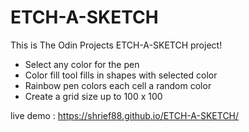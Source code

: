 # ETCH-A-SKETCH

This is The Odin Projects ETCH-A-SKETCH project!


<ul>
   <li>Select any color for the pen</li>
   <li>Color fill tool fills in shapes with selected color</li>
   <li>Rainbow pen colors each cell a random color</li>
   <li>Create a grid size up to 100 x 100</li>
</ul>

live demo : https://shrief88.github.io/ETCH-A-SKETCH/